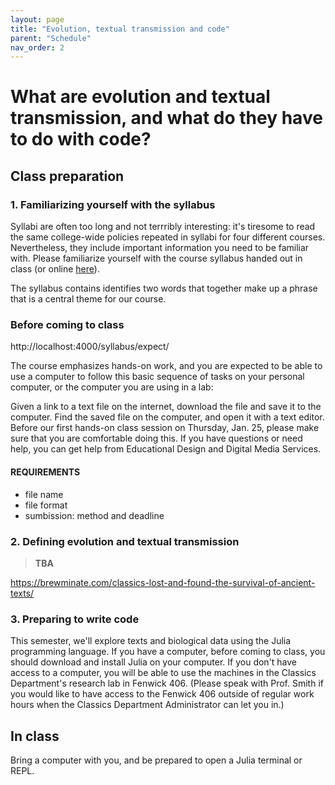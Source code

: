 ```yaml
---
layout: page
title: "Evolution, textual transmission and code"
parent: "Schedule"
nav_order: 2
---
```



# What are evolution and textual transmission, and what do they have to do with code?

## Class preparation


### 1. Familiarizing yourself with the syllabus

Syllabi are often too long and not terrribly interesting: it's tiresome to read the same college-wide policies repeated in syllabi for four different courses. Nevertheless, they include important information you need to be familiar with. Please familiarize yourself with the course syllabus handed out in class (or online [here](https://neelsmith.github.io/papyrus_to_pixels/syllabus/)).

The syllabus contains identifies two words that together make up a phrase that is a central theme for our course.  


### Before coming to class

http://localhost:4000/syllabus/expect/

The course emphasizes hands-on work, and you are expected to be able to use a computer to follow this basic sequence of tasks on your personal computer, or the computer you are using in a lab:

Given a link to a text file on the internet, download the file and save it to the computer.
Find the saved file on the computer, and open it with a text editor.
Before our first hands-on class session on Thursday, Jan. 25, please make sure that you are comfortable doing this. If you have questions or need help, you can get help from Educational Design and Digital Media Services.



#### REQUIREMENTS

- file name
- file format
- sumbission: method and deadline


### 2. Defining evolution and textual transmission

> **TBA**

https://brewminate.com/classics-lost-and-found-the-survival-of-ancient-texts/


### 3. Preparing to write code

This semester, we'll explore texts and biological data using the Julia programming language. If you have a computer, before coming to class, you should download and install Julia on your computer. If you don't have access to a computer, you will be able to use the machines in the Classics Department's research lab in Fenwick 406.  (Please speak with Prof. Smith if you would like to have access to the Fenwick 406 outside of regular work hours when the Classics Department Administrator can let you in.)


## In class

Bring a computer with you, and be prepared to open a Julia terminal or REPL.